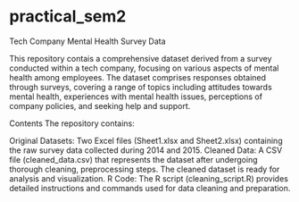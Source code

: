 # practical_sem2
Tech Company Mental Health Survey Data

This repository contais a comprehensive dataset derived from a survey conducted within a tech company, focusing on various aspects of mental health among employees. The dataset comprises responses obtained through surveys, covering a range of topics including attitudes towards mental health, experiences with mental health issues, perceptions of company policies, and seeking help and support.

Contents
The repository contains:

Original Datasets: Two Excel files (Sheet1.xlsx and Sheet2.xlsx) containing the raw survey data collected during 2014 and 2015.
Cleaned Data: A CSV file (cleaned_data.csv) that represents the dataset after undergoing thorough cleaning, preprocessing steps. The cleaned dataset is ready for analysis and visualization.
R Code: The R script (cleaning_script.R) provides detailed instructions and commands used for data cleaning and preparation. 
